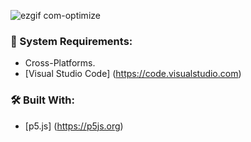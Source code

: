 ![ezgif com-optimize](https://user-images.githubusercontent.com/45048950/98022132-2dcbc000-1e40-11eb-92ba-7df76bf17509.gif)


### 🧰 System Requirements:

* Cross-Platforms.
* [Visual Studio Code] (https://code.visualstudio.com)

### 🛠️ Built With:

* [p5.js] (https://p5js.org)



